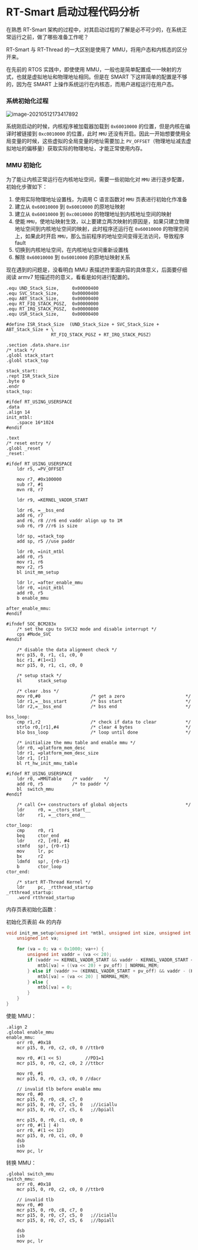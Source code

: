 # RT-Smart 启动过程代码分析

在熟悉 RT-Smart 架构的过程中，对其启动过程的了解是必不可少的，在系统正常运行之前，做了哪些准备工作呢？

RT-Smart 与 RT-Thread 的一大区别是使用了 MMU，将用户态和内核态的区分开来。

在先前的 RTOS 实践中，即使使用 MMU，一般也是简单配置成一一映射的方式，也就是虚拟地址和物理地址相同。但是在 SMART 下这样简单的配置是不够的，因为在 SMART 上操作系统运行在内核态，而用户进程运行在用户态。

### 系统初始化过程

![image-20210512173417892](figures/image-20210512173417892.png)

系统刚启动的时候，内核程序被加载器加载到 `0x60010000` 的位置，但是内核在编译时被链接到 `0xc0010000` 的位置，此时 `MMU` 还没有开启。因此一开始想要使用全局变量的时候，这些虚拟的全局变量的地址需要加上 `PV_OFFSET`（物理地址减去虚拟地址的偏移量）获取实际的物理地址，才能正常使用内存。

### MMU 初始化

为了能让内核正常运行在内核地址空间，需要一些初始化对 `MMU` 进行逐步配置，初始化步骤如下：

1. 使用实际物理地址设置栈，为调用 C 语言函数对 `MMU` 页表进行初始化作准备
2. 建立从 `0x60010000` 到  `0x60010000`  的原地址映射
3. 建立从 `0x60010000` 到 `0xc0010000` 的物理地址到内核地址空间的映射
4. 使能 `MMU`，使地址映射生效，以上要建立两次映射的原因是，如果只建立物理地址空间到内核地址空间的映射，此时程序还运行在 `0x60010000` 的物理空间上，如果此时开启 `MMU`，那么当前程序的地址空间变得无法访问，导致程序 fault
5. 切换到内核地址空间，在内核地址空间重新设置栈
6. 解除 `0x60010000` 到  `0x60010000`  的原地址映射关系

现在遇到的问题是，没看明白 MMU 表描述符里面内容的具体意义，后面要仔细阅读 armv7 短描述符的意义，看看是如何进行配置的。


```assembly
.equ UND_Stack_Size,     0x00000400
.equ SVC_Stack_Size,     0x00000400
.equ ABT_Stack_Size,     0x00000400
.equ RT_FIQ_STACK_PGSZ,  0x00000000
.equ RT_IRQ_STACK_PGSZ,  0x00000800
.equ USR_Stack_Size,     0x00000400

#define ISR_Stack_Size  (UND_Stack_Size + SVC_Stack_Size + ABT_Stack_Size + \
                 RT_FIQ_STACK_PGSZ + RT_IRQ_STACK_PGSZ)

.section .data.share.isr
/* stack */
.globl stack_start
.globl stack_top

stack_start:
.rept ISR_Stack_Size
.byte 0
.endr
stack_top:

#ifdef RT_USING_USERSPACE
.data
.align 14
init_mtbl:
    .space 16*1024
#endif

.text
/* reset entry */
.globl _reset
_reset:

#ifdef RT_USING_USERSPACE
    ldr r5, =PV_OFFSET

    mov r7, #0x100000
    sub r7, #1
    mvn r8, r7

    ldr r9, =KERNEL_VADDR_START

    ldr r6, =__bss_end
    add r6, r7
    and r6, r8 //r6 end vaddr align up to 1M
    sub r6, r9 //r6 is size

    ldr sp, =stack_top
    add sp, r5 //use paddr

    ldr r0, =init_mtbl
    add r0, r5
    mov r1, r6
    mov r2, r5
    bl init_mm_setup

    ldr lr, =after_enable_mmu
    ldr r0, =init_mtbl
    add r0, r5
    b enable_mmu

after_enable_mmu:
#endif

#ifndef SOC_BCM283x
    /* set the cpu to SVC32 mode and disable interrupt */
    cps #Mode_SVC
#endif

    /* disable the data alignment check */
    mrc p15, 0, r1, c1, c0, 0
    bic r1, #(1<<1)
    mcr p15, 0, r1, c1, c0, 0

    /* setup stack */
    bl      stack_setup

    /* clear .bss */
    mov r0,#0                   /* get a zero                       */
    ldr r1,=__bss_start         /* bss start                        */
    ldr r2,=__bss_end           /* bss end                          */

bss_loop:
    cmp r1,r2                   /* check if data to clear           */
    strlo r0,[r1],#4            /* clear 4 bytes                    */
    blo bss_loop                /* loop until done                  */

    /* initialize the mmu table and enable mmu */
    ldr r0, =platform_mem_desc
    ldr r1, =platform_mem_desc_size
    ldr r1, [r1]
    bl rt_hw_init_mmu_table

#ifdef RT_USING_USERSPACE
    ldr r0, =MMUTable    /* vaddr    */
    add r0, r5           /* to paddr */
    bl  switch_mmu
#endif

    /* call C++ constructors of global objects                      */
    ldr     r0, =__ctors_start__
    ldr     r1, =__ctors_end__

ctor_loop:
    cmp     r0, r1
    beq     ctor_end
    ldr     r2, [r0], #4
    stmfd   sp!, {r0-r1}
    mov     lr, pc
    bx      r2
    ldmfd   sp!, {r0-r1}
    b       ctor_loop
ctor_end:

    /* start RT-Thread Kernel */
    ldr     pc, _rtthread_startup
_rtthread_startup:
    .word rtthread_startup
```

内存页表初始化函数：

初始化页表前 4k 的内存

```c
void init_mm_setup(unsigned int *mtbl, unsigned int size, unsigned int pv_off) {
    unsigned int va;

    for (va = 0; va < 0x1000; va++) {
        unsigned int vaddr = (va << 20);
        if (vaddr >= KERNEL_VADDR_START && vaddr - KERNEL_VADDR_START < size) {
            mtbl[va] = ((va << 20) + pv_off) | NORMAL_MEM;
        } else if (vaddr >= (KERNEL_VADDR_START + pv_off) && vaddr - (KERNEL_VADDR_START + pv_off) < size) {
            mtbl[va] = (va << 20) | NORMAL_MEM;
        } else {
            mtbl[va] = 0;
        }
    }
}
```

使能 MMU：

```assembly
.align 2
.global enable_mmu
enable_mmu:
    orr r0, #0x18
    mcr p15, 0, r0, c2, c0, 0 //ttbr0

    mov r0, #(1 << 5)         //PD1=1
    mcr p15, 0, r0, c2, c0, 2 //ttbcr

    mov r0, #1
    mcr p15, 0, r0, c3, c0, 0 //dacr

    // invalid tlb before enable mmu
    mov r0, #0
    mcr p15, 0, r0, c8, c7, 0
    mcr p15, 0, r0, c7, c5, 0   ;//iciallu
    mcr p15, 0, r0, c7, c5, 6   ;//bpiall

    mrc p15, 0, r0, c1, c0, 0
    orr r0, #(1 | 4)
    orr r0, #(1 << 12)
    mcr p15, 0, r0, c1, c0, 0
    dsb
    isb
    mov pc, lr
```

转换 MMU：

```
.global switch_mmu
switch_mmu:
    orr r0, #0x18
    mcr p15, 0, r0, c2, c0, 0 //ttbr0

    // invalid tlb
    mov r0, #0
    mcr p15, 0, r0, c8, c7, 0
    mcr p15, 0, r0, c7, c5, 0   ;//iciallu
    mcr p15, 0, r0, c7, c5, 6   ;//bpiall

    dsb
    isb
    mov pc, lr
```



